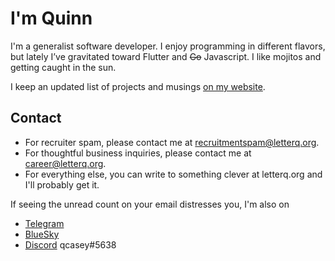 # I'm Quinn

I'm a generalist software developer. I enjoy programming in different flavors, but lately I’ve gravitated toward Flutter and ~~Go~~ Javascript. I like mojitos and getting caught in the sun.

I keep an updated list of projects and musings [on my website](https://quinncasey.com/).

## Contact

- For recruiter spam, please contact me at [recruitmentspam@letterq.org](mailto:recruitmentspam@letterq.org).
- For thoughtful business inquiries, please contact me at [career@letterq.org](mailto:career@letterq.org). 
- For everything else, you can write to something clever at letterq.org and I'll probably get it.

If seeing the unread count on your email distresses you, I'm also on

- [Telegram](https://t.me/qcasey)
- [BlueSky](https://bsky.app/profile/quinncasey.com)
- [Discord](https://discord.com/users/678995876047487016) qcasey#5638
